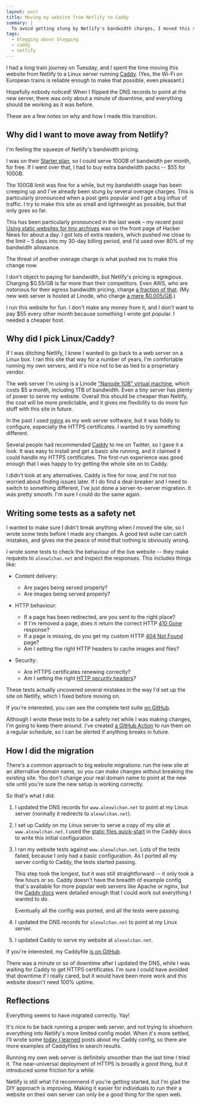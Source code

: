 ```yaml
---
layout: post
title: Moving my website from Netlify to Caddy
summary: |
  To avoid getting stung by Netlify's bandwidth charges, I moved this site to a Linux server running Caddy as my web server.
tags:
  - blogging about blogging
  - caddy
  - netlify
---
```

I had a long train journey on Tuesday, and I spent the time moving this website from Netlify to a Linux server running [Caddy].
(Yes, the Wi-Fi on European trains is reliable enough to make that possible, even pleasant.)

Hopefully nobody noticed!
When I flipped the DNS records to point at the new server, there was only about a minute of downtime, and everything should be working as it was before.

These are a few notes on why and how I made this transition.

[Caddy]: https://caddyserver.com/



## Why did I want to move away from Netlify?

I'm feeling the squeeze of Netlify's bandwidth pricing.

I was on their [Starter plan], so I could serve 100GB of bandwidth per month, for free.
If I went over that, I had to buy extra bandwidth packs -- $55 for 100GB.

The 100GB limit was fine for a while, but my bandwidth usage has been creeping up and I've already been stung by several overage charges.
This is particularly pronounced when a post gets popular and I get a big influx of traffic.
I try to make this site as small and lightweight as possible, but that only goes so far.

This has been particularly pronounced in the last week – my recent post [Using static websites for tiny archives] was on the front page of Hacker News for about a day.
I got lots of extra readers, which pushed me close to the limit – 5 days into my 30-day billing period, and I'd used over 80% of my bandwidth allowance.

The threat of another overage charge is what pushed me to make this change now.

I don't object to paying for bandwidth, but Netlify's pricing is egregious.
Charging $0.55/GB is far more than their competitors.
Even AWS, who are notorious for their egress bandwidth pricing, charge [a fraction of that](https://aws.amazon.com/ec2/pricing/on-demand/#Data_Transfer).
(My new web server is hosted at Linode, who charge [a mere $0.005/GB][linode].)

I run this website for fun.
I don't make any money from it, and I don't want to pay $55 every other month because something I wrote got popular.
I needed a cheaper host.

[Starter plan]: https://www.netlify.com/pricing/#pricing-table
[Using static websites for tiny archives]: /2024/static-websites/
[linode]: https://techdocs.akamai.com/cloud-computing/docs/network-transfer-usage-and-costs#usage-costs

## Why did I pick Linux/Caddy?

If I was ditching Netlify, I knew I wanted to go back to a web server on a Linux box.
I ran this site that way for a number of years, I'm comfortable running my own servers, and it's nice not to be as tied to a proprietary vendor.

The web server I'm using is a Linode ["Nanode 1GB" virtual machine](https://www.linode.com/pricing/), which costs $5 a month, including 1TB of bandwidth.
Even a tiny server has plenty of power to serve my website.
Overall this should be cheaper than Netlify, the cost will be more predictable, and it gives me flexibility to do more fun stuff with this site in future.

In the past I used [nginx](https://nginx.org/en/) as my web server software, but it was fiddly to configure, especially the HTTPS certificates.
I wanted to try something different.

Several people had recommended [Caddy] to me on Twitter, so I gave it a look.
It was easy to install and get a basic site running, and it claimed it could handle my HTTPS certificates.
The first-run experience was good enough that I was happy to try getting the whole site on to Caddy.

I didn't look at any alternatives.
Caddy is fine for now, and I'm not too worried about finding issues later.
If I do find a deal-breaker and I need to switch to something different, I've just done a server-to-server migration.
It was pretty smooth.
I'm sure I could do the same again.

[Caddy]: https://caddyserver.com/

## Writing some tests as a safety net

I wanted to make sure I didn't break anything when I moved the site, so I wrote some tests before I made any changes.
A good test suite can catch mistakes, and gives me the peace of mind that nothing is obviously wrong.

I wrote some tests to check the behaviour of the live website -- they make requests to `alexwlchan.net` and inspect the responses.
This includes things like:

* Content delivery:
  * Are pages being served properly?
  * Are images being served properly?

* HTTP behaviour:
  * If a page has been redirected, are you sent to the right place?
  * If I'm removed a page, does it return the correct HTTP [410 Gone](/410/) response?
  * If a page is missing, do you get my custom HTTP [404 Not Found](/404/) page?
  * Am I setting the right HTTP headers to cache images and files?

* Security:
  * Are HTTPS certificates renewing correctly?
  * Am I setting the right [HTTP security headers](https://securityheaders.com/)?

These tests actually uncovered several mistakes in the way I'd set up the site on Netlify, which I fixed before moving on.

If you're interested, you can see the complete test suite [on GitHub](https://github.com/alexwlchan/alexwlchan.net/tree/main/tests).

Although I wrote these tests to be a safety net while I was making changes, I'm going to keep them around.
I've created [a GitHub Action][action] to run them on a regular schedule, so I can be alerted if anything breaks in future.

[action]: https://github.com/alexwlchan/alexwlchan.net/blob/main/.github/workflows/check_website_is_up.yml

## How I did the migration

There's a common approach to big website migrations: run the new site at an alternative domain name, so you can make changes without breaking the existing site.
You don't change your real domain name to point at the new site until you're sure the new setup is working correctly.

So that's what I did:

1.  I updated the DNS records for `www.alexwlchan.net` to point at my Linux server (normally it redirects to `alexwlchan.net`).

2.  I set up Caddy on my Linux server to serve a copy of my site at `www.alexwlchan.net`.
    I used the [static files quick-start][quick start] in the Caddy docs to write this initial configuration.

3.  I ran my website tests against `www.alexwlchan.net`.
    Lots of the tests failed, because I only had a basic configuration.
    As I ported all my server config to Caddy, the tests started passing.
    
    This step took the longest, but it was still straightforward -- it only took a few hours or so.
    Caddy doesn't have the breadth of example config that's available for more popular web servers like Apache or nginx, but the [Caddy docs] were detailed enough that I could work out everything I wanted to do.
    
    Eventually all the config was ported, and all the tests were passing.

4.  I updated the DNS records for `alexwlchan.net` to point at my Linux server.

5.  I updated Caddy to serve my website at `alexwlchan.net`.

If you're interested, my Caddyfile [is on GitHub](https://github.com/alexwlchan/alexwlchan.net/blob/main/Caddyfile).

There was a minute or so of downtime after I updated the DNS, while I was waiting for Caddy to get HTTPS certificates.
I'm sure I could have avoided that downtime if I really cared, but it would have been more work and this website doesn't need 100% uptime.

[Caddy docs]: https://caddyserver.com/docs
[quick start]: https://caddyserver.com/docs/quick-starts/static-files

## Reflections

Everything seems to have migrated correctly.
Yay!

It's nice to be back running a proper web server, and not trying to shoehorn everything into Netlify's more limited config model.
When it's more settled, I'll wrote some [today I learned](/til/) posts about my Caddy config, so there are more examples of Caddyfiles in search results.

Running my own web server is definitely smoother than the last time I tried it.
The near-universal deployment of HTTPS is broadly a good thing, but it introduced some friction for a while.

Netlify is still what I'd recommend if you're getting started, but I'm glad the DIY approach is improving.
Making it easier for individuals to run their a website on their own server can only be a good thing for the open web.
